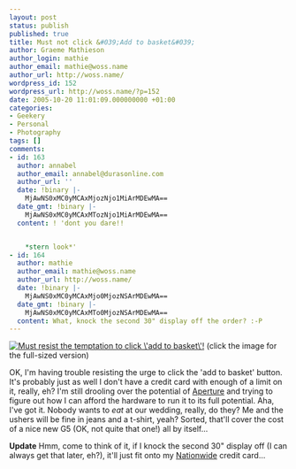 ```yaml
---
layout: post
status: publish
published: true
title: Must not click &#039;Add to basket&#039;
author: Graeme Mathieson
author_login: mathie
author_email: mathie@woss.name
author_url: http://woss.name/
wordpress_id: 152
wordpress_url: http://woss.name/?p=152
date: 2005-10-20 11:01:09.000000000 +01:00
categories:
- Geekery
- Personal
- Photography
tags: []
comments:
- id: 163
  author: annabel
  author_email: annabel@durasonline.com
  author_url: ''
  date: !binary |-
    MjAwNS0xMC0yMCAxMjozNjo1MiArMDEwMA==
  date_gmt: !binary |-
    MjAwNS0xMC0yMCAxMTozNjo1MiArMDEwMA==
  content: ! 'dont you dare!!


    *stern look*'
- id: 164
  author: mathie
  author_email: mathie@woss.name
  author_url: http://woss.name/
  date: !binary |-
    MjAwNS0xMC0yMCAxMjo0MjozNSArMDEwMA==
  date_gmt: !binary |-
    MjAwNS0xMC0yMCAxMTo0MjozNSArMDEwMA==
  content: What, knock the second 30" display off the order? :-P
---
```

<a href="http://woss.name/wp-content/applestoreg5.png"><img src='http://woss.name/wp-content/thumb-applestoreg5.png' alt='Must resist the temptation to click \&#39;add to basket\&#39;!' class="centered" /></a>
(click the image for the full-sized version)

OK, I'm having trouble resisting the urge to click the 'add to basket' button.  It's probably just as well I don't have a credit card with enough of a limit on it, really, eh?  I'm still drooling over the potential of <a href="http://www.apple.com/aperture/">Aperture</a> and trying to figure out how I can afford the hardware to run it to its full potential.  Aha, I've got it.  Nobody wants to <em>eat</em> at our wedding, really, do they?  Me and the ushers will be fine in jeans and a t-shirt, yeah?  Sorted, that'll cover the cost of a nice new G5 (OK, not quite that one!) all by itself...

<strong>Update</strong>  Hmm, come to think of it, if I knock the second 30" display off (I can always get that later, eh?), it'll just fit onto my <a href="http://www.nationwide.co.uk/" title="Nationwide Building Society">Nationwide</a> credit card...
